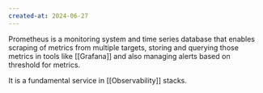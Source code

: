 ```yaml
---
created-at: 2024-06-27
---
```


Prometheus is a monitoring system and time series database that enables scraping of metrics from multiple targets, storing and querying those metrics in tools like [[Grafana]] and also managing alerts based on threshold for metrics.

It is a fundamental service in [[Observability]] stacks.
